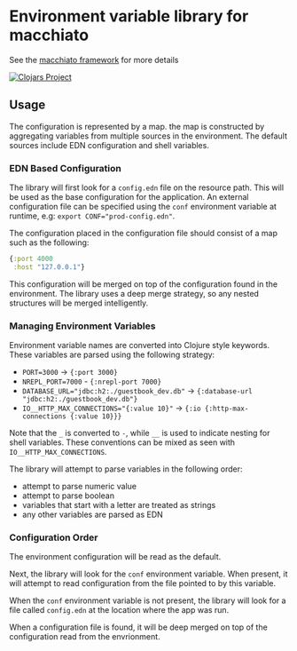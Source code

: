 # Environment variable library for macchiato

See the [macchiato framework](https://github.com/macchiato-framework) for more details


[![Clojars Project](https://img.shields.io/clojars/v/macchiato/env.svg)](https://clojars.org/macchiato/env)

## Usage

The configuration is represented by a map. the map is constructed by aggregating variables from
multiple sources in the environment. The default sources include EDN configuration and shell variables.

### EDN Based Configuration

The library will first look for a `config.edn` file on the resource path. This will be used as the
base configuration for the application. An external configuration file can be specified using the
`conf` environment variable at runtime, e.g: `export CONF="prod-config.edn"`.

The configuration placed in the configuration file should consist of a map such as the following:

```clojure
{:port 4000
 :host "127.0.0.1"}
```

This configuration will be merged on top of the configuration found in the environment.
The library uses a deep merge strategy, so any nested structures will be merged intelligently.

### Managing Environment Variables

Environment variable names are converted into Clojure style keywords. These variables are parsed using the following strategy:

* `PORT=3000` -> `{:port 3000}`
* `NREPL_PORT=7000` - `{:nrepl-port 7000}`
* `DATABASE_URL="jdbc:h2:./guestbook_dev.db"` -> `{:database-url "jdbc:h2:./guestbook_dev.db"}`
* `IO__HTTP_MAX_CONNECTIONS="{:value 10}"` -> `{:io {:http-max-connections {:value 10}}}`

Note that the `_` is converted to `-`, while `__` is used to indicate nesting for shell variables. These
conventions can be mixed as seen with `IO__HTTP_MAX_CONNECTIONS`.

The library will attempt to parse variables in the following order:

* attempt to parse numeric value
* attempt to parse boolean
* variables that start with a letter are treated as strings
* any other variables are parsed as EDN

### Configuration Order

The environment configuration will be read as the default.

Next, the library will look for the `conf` environment variable. When present, it will attempt to read configuration from the file pointed to by this variable.

When the `conf` environment variable is not present, the library will look for a file called `config.edn` at the location where the app was run.

When a configuration file is found, it will be deep merged on top of the configuration read from the envrionment.


